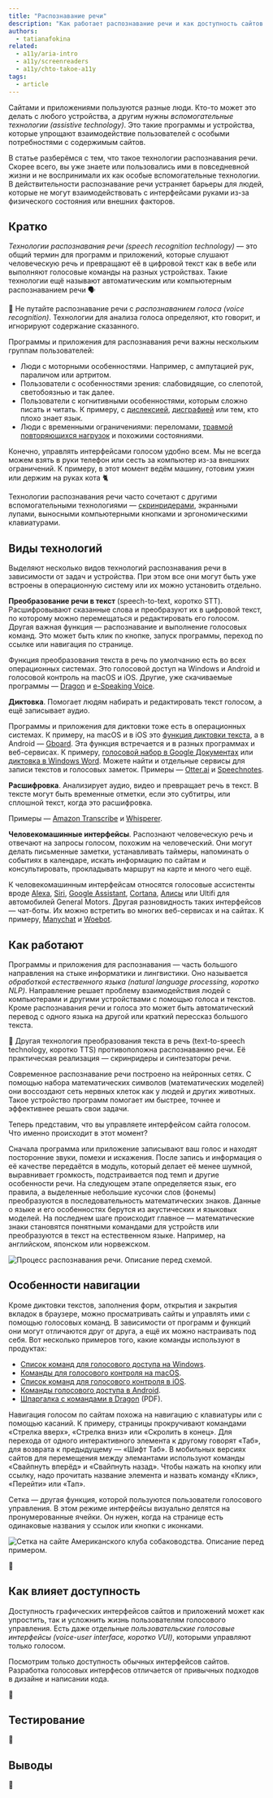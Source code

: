 ```yaml
---
title: "Распознавание речи"
description: "Как работает распознавание речи и как доступность сайтов может на неё повлиять."
authors:
  - tatianafokina
related:
  - a11y/aria-intro
  - a11y/screenreaders
  - a11y/chto-takoe-a11y
tags:
  - article
---
```


Сайтами и приложениями пользуются разные люди. Кто-то может это делать с любого устройства, а другим нужны _вспомогательные технологии (assistive technology)_. Это такие программы и устройства, которые упрощают взаимодействие пользователей с особыми потребностями с содержимым сайтов.

В статье разберёмся с тем, что такое технологии распознавания речи. Скорее всего, вы уже знаете или пользовались ими в повседневной жизни и не воспринимали их как особые вспомогательные технологии. В действительности распознавание речи устраняет барьеры для людей, которые не могут взаимодействовать с интерфейсами руками из-за физического состояния или внешних факторов.

## Кратко

_Технологии распознавания речи (speech recognition technology)_ — это общий термин для программ и приложений, которые слушают человеческую речь и превращают её в цифровой текст как в вебе или выполняют голосовые команды на разных устройствах. Такие технологии ещё называют автоматическим или компьютерным распознаванием речи 🗣️

<aside>

🔐 Не путайте распознавание речи с _распознаванием голоса (voice recognition)_. Технологии для анализа голоса определяют, кто говорит, и игнорируют содержание сказанного.

</aside>

Программы и приложения для распознавания речи важны нескольким группам пользователей:

- Люди с моторными особенностями. Например, с ампутацией рук, параличом или артритом.
- Пользователи с особенностями зрения: слабовидящие, со слепотой, светобоязнью и так далее.
- Пользователи с когнитивными особенностями, которым сложно писать и читать. К примеру, с [дислексией](https://ru.wikipedia.org/wiki/%D0%94%D0%B8%D1%81%D0%BB%D0%B5%D0%BA%D1%81%D0%B8%D1%8F), [дисграфией](https://ru.wikipedia.org/wiki/%D0%94%D0%B8%D1%81%D0%B3%D1%80%D0%B0%D1%84%D0%B8%D1%8F) или тем, кто плохо знает язык.
- Люди с временными ограничениями: переломами, [травмой повторяющихся нагрузок](https://www.nhs.uk/conditions/repetitive-strain-injury-rsi/) и похожими состояниями.

Конечно, управлять интерфейсами голосом удобно всем. Мы не всегда можем взять в руки телефон или сесть за компьютер из-за внешних ограничений. К примеру, в этот момент ведём машину, готовим ужин или держим на руках кота 🐈

Технологии распознавания речи часто сочетают с другими вспомогательными технологиями — [скринридерами](/a11y/screenreaders/), экранными лупами, выносными компьютерными кнопками и эргономическими клавиатурами.

## Виды технологий

Выделяют несколько видов технологий распознавания речи в зависимости от задач и устройства. При этом все они могут быть уже встроены в операционную систему или их можно установить отдельно.

**Преобразование речи в текст** (speech-to-text, коротко STT). Расшифровывают сказанные слова и преобразуют их в цифровой текст, по которому можно перемещаться и редактировать его голосом. Другая важная функция — распознавание и выполнение голосовых команд. Это может быть клик по кнопке, запуск программы, переход по ссылке или навигация по странице.

Функция преобразования текста в речь по умолчанию есть во всех операционных системах. Это голосовой доступ на Windows и Android и голосовой контроль на macOS и iOS. Другие, уже скачиваемые программы — [Dragon](https://www.nuance.com/dragon.html) и [e-Speaking Voice](https://e-speaking.com).

**Диктовка**. Помогает людям набирать и редактировать текст голосом, а ещё записывает аудио.

Программы и приложения для диктовки тоже есть в операционных системах. К примеру, на macOS и в iOS это [функция диктовки текста](https://support.apple.com/en-gb/guide/mac-help/mh40584/mac), а в Android — [Gboard](https://support.google.com/gboard/answer/6380730?hl=en&co=GENIE.Platform%3DAndroid). Эта функция встречается и в разных программах и веб-сервисах. К примеру, [голосовой набор в Google Документах](https://support.google.com/docs/answer/4492226?hl=en) или [диктовка в Windows Word](https://support.microsoft.com/en-gb/office/dictate-your-documents-in-word-3876e05f-3fcc-418f-b8ab-db7ce0d11d3c#Tab=Windows). Можете найти и отдельные сервисы для записи текстов и голосовых заметок. Примеры — [Otter.ai](https://otter.ai) и [Speechnotes](https://speechnotes.co).

**Расшифровка**. Анализирует аудио, видео и превращает речь в текст. В тексте могут быть временные отметки, если это субтитры, или сплошной текст, когда это расшифровка.

Примеры — [Amazon Transcribe](https://docs.aws.amazon.com/transcribe/) и [Whisperer](https://openai.com/research/whisper).

**Человекомашинные интерфейсы**. Распознают человеческую речь и отвечают на запросы голосом, похожим на человеческий. Они могут делать письменные заметки, устанавливать таймеры, напоминать о событиях в календаре, искать информацию по сайтам и консультировать, прокладывать маршрут на карте и много чего ещё.

К человекомашинным интерфейсам относятся голосовые ассистенты вроде [Alexa](https://developer.amazon.com/en-US/alexa), [Siri](https://www.apple.com/siri/), [Google Assistant](https://assistant.google.com), [Cortana](https://www.microsoft.com/en-us/cortana), [Алисы](https://alice.yandex.ru) или Ultifi для автомобилей General Motors. Другая разновидность таких интерфейсов — чат-боты. Их можно встретить во многих веб-сервисах и на сайтах. К примеру, [Manychat](https://manychat.com) и [Woebot](https://woebothealth.com).

## Как работают

Программы и приложения для распознавания — часть большого направления на стыке информатики и лингвистики. Оно называется _обработкой естественного языка (natural language processing, коротко NLP)_. Направление решает проблему взаимодействия людей с компьютерами и другими устройствами с помощью голоса и текстов. Кроме распознавания речи и голоса это может быть автоматический перевод с одного языка на другой или краткий перессказ большого текста.

<aside>

🤖 Другая технология преобразования текста в речь (text-to-speech technology, коротко TTS) противоположна распознаванию речи. Её практическая реализация — скринридеры и синтезаторы речи.

</aside>

Современное распознавание речи построено на нейронных сетях. С помощью набора математических символов (математических моделей) они воссоздают сеть нервных клеток как у людей и других животных. Такое устройство программ помогает им быстрее, точнее и эффективнее решать свои задачи.

Теперь представим, что вы управляете интерфейсом сайта голосом. Что именно происходит в этот момент?

Сначала программа или приложение записывают ваш голос и находят посторонние звуки, помехи и искажения. После запись и информация о её качестве передаётся в модуль, который делает её менее шумной, выравнивает громкость, подстраивается под темп и другие особенности речи. На следующем этапе определяется язык, его правила, а выделенные небольшие кусочки слов (фонемы) преобразуются в последовательность математических знаков. Данные о языке и его особенностях берутся из акустических и языковых моделей. На последнем шаге происходит главное — математические знаки становятся понятными командами для устройств или преобразуются в текст на естественном языке. Например, на английском, японском или норвежском.

![Процесс распознавания речи. Описание перед схемой.](images/speech-recognition.png)

## Особенности навигации

Кроме диктовки текстов, заполнения форм, открытия и закрытия вкладок в браузере, можно просматривать сайты и управлять ими с помощью голосовых команд. В зависимости от программ и функций они могут отличаются друг от друга, а ещё их можно настраивать под себя. Вот несколько примеров того, какие команды используют в продуктах:

- [Список команд для голосового доступа на Windows](https://support.microsoft.com/en-us/topic/voice-access-command-list-dac0f091-87ce-454d-8d57-bef38d3d8563).
- [Команды для голосового контроля на macOS](https://support.apple.com/en-gb/guide/mac-help/mh40719/mac).
- [Список команд для голосового контроля в iOS](https://support.apple.com/en-gb/guide/iphone/iph2c21a3c88/ios).
- [Команды голосового доступа в Android](https://support.google.com/accessibility/android/answer/6151854?sjid=3130814211912173617-EU).
- [Шпаргалка с командами в Dragon](https://www.nuance.com/asset/en_us/collateral/dragon/command-cheat-sheet/ct-dragon-professional-individual-en-us.pdf) (PDF).

Навигация голосом по сайтам похожа на навигацию с клавиатуры или с помощью касаний. К примеру, страницы прокручивают командами «Стрелка вверх», «Стрелка вниз» или «Скролить в конец». Для перехода от одного интерактивного элемента к другому говорят «Таб», для возврата к предыдущему — «Шифт Таб». В мобильных версиях сайтов для перемещения между элемантами используют команды «Свайпнуть вперёд» и «Свайпнуть назад». Чтобы нажать на кнопку или ссылку, надо прочитать название элемента и назвать команду «Клик», «Перейти» или «Тап».

Сетка — другая функция, которой пользуются пользователи голосового управления. В этом режиме интерфейсы визуально делятся на пронумерованные ячейки. Он нужен, когда на странице есть одинаковые названия у ссылок или кнопки с иконками.

![Сетка на сайте Американского клуба собаководства. Описание перед примером.](images/grid.png)

🚧

## Как влияет доступность

Доступность графических интерфейсов сайтов и приложений может как упростить, так и усложнить жизнь пользователям голосового управления. Есть даже отдельные _пользовательские голосовые интерфейсы (voice-user interface, коротко VUI)_, которыми управляют только голосом.

Посмотрим только доступность обычных интерфейсов сайтов. Разработка голосовых интерфесов отличается от привычных подходов в дизайне и написании кода.

🚧

## Тестирование

🚧

## Выводы

🚧
